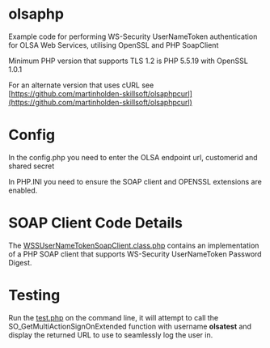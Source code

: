 # olsaphp
Example code for performing WS-Security UserNameToken authentication for OLSA Web Services, utilising OpenSSL and PHP SoapClient

Minimum PHP version that supports TLS 1.2 is PHP 5.5.19 with OpenSSL 1.0.1

For an alternate version that uses cURL see [https://github.com/martinholden-skillsoft/olsaphpcurl](https://github.com/martinholden-skillsoft/olsaphpcurl)

# Config
In the config.php you need to enter the OLSA endpoint url, customerid and shared secret

In PHP.INI you need to ensure the SOAP client and OPENSSL extensions are enabled.

# SOAP Client Code Details
The [WSSUserNameTokenSoapClient.class.php](WSSUserNameTokenSoapClient.class.php) contains an implementation of a PHP SOAP client that supports WS-Security UserNameToken Password Digest.

# Testing
Run the [test.php](test.php) on the command line, it will attempt to call the SO_GetMultiActionSignOnExtended function with username **olsatest** and display the returned URL to use to seamlessly log the user in.

